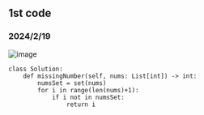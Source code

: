 ## 1st code
### 2024/2/19

![image](https://github.com/PhoenixCHW/My_leetcode/assets/39382795/3f3d8dc0-122b-443b-90a5-e719320d4fa9)


```python3
class Solution:
    def missingNumber(self, nums: List[int]) -> int:
        numsSet = set(nums)
        for i in range(len(nums)+1):
            if i not in numsSet:
                return i
```
